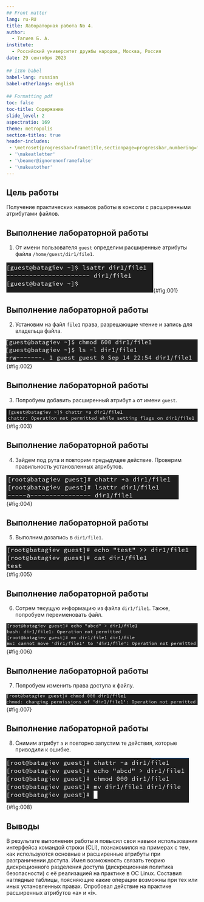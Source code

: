 ```yaml
---
## Front matter
lang: ru-RU
title: Лабораторная работа No 4.
author:
  - Тагиев Б. А.
institute:
  - Российский университет дружбы народов, Москва, Россия
date: 29 сентября 2023

## i18n babel
babel-lang: russian
babel-otherlangs: english

## Formatting pdf
toc: false
toc-title: Содержание
slide_level: 2
aspectratio: 169
theme: metropolis
section-titles: true
header-includes:
 - \metroset{progressbar=frametitle,sectionpage=progressbar,numbering=fraction}
 - '\makeatletter'
 - '\beamer@ignorenonframefalse'
 - '\makeatother'
---
```


## Цель работы

Получение практических навыков работы в консоли с расширенными атрибутами файлов.

## Выполнение лабораторной работы

1. От имени пользователя `guest` определим расширенные атрибуты файла `/home/guest/dir1/file1`.

![lsattr](./image/1.png){#fig:001} 
 
## Выполнение лабораторной работы

2. Установим на файл `file1` права, разрешающие чтение и запись для владельца файла.

![chmod 600](./image/2.png){#fig:002} 

## Выполнение лабораторной работы

3. Попробуем добавить расширенный атрибут `a` от имени `guest`.

![chattr +a от guest](./image/3.png){#fig:003} 

## Выполнение лабораторной работы

4. Зайдем под рута и повторим предыдущее действие. Проверим правильность установленных атрибутов.

![chattr +a от root](./image/4.png){#fig:004} 

## Выполнение лабораторной работы

5. Выполним дозапись в `dir1/file1`.

![echo append (>>)](./image/5.png){#fig:005} 

## Выполнение лабораторной работы

6. Сотрем текущую информацию из файла `dir1/file1`. Также, попробуем переименовать файл.

![echo replace (>)](./image/6.png){#fig:006} 

## Выполнение лабораторной работы

7. Попробуем изменить права доступа к файлу.

![chmod 000](./image/7.png){#fig:007} 

## Выполнение лабораторной работы

8. Снимим атрибут `a` и повторно запустим те действия, которые приводили к ошибке.

![Проваленные действия после снятия расширенного атрибута](./image/8.png){#fig:008} 

## Выводы

В результате выполнения работы я повысил свои навыки использования интерфейса командой строки (CLI), познакомился на примерах с тем, как используются основные и расширенные атрибуты при разграничении доступа. Имел возможность связать теорию дискреционного разделения доступа (дискреционная политика безопасности) с её реализацией на практике в ОС Linux. Составил наглядные таблицы, поясняющие какие операции возможны при тех или иных установленных правах. Опробовал действие на практике расширенных атрибутов «а» и «i».
